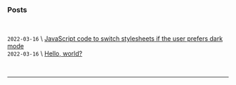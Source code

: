 ### Posts

<br>

`2022-03-16`  \\   [JavaScript code to switch stylesheets if the user prefers dark mode](/posts/002-dark-mode-css)    
`2022-03-16`  \\   [Hello, world?](/posts/001-hello-world)   

<br>

------
